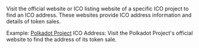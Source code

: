 Visit the official website or ICO listing website of a specific ICO project to find an ICO address. These websites provide ICO address information and details of token sales.

Example: [Polkadot Project](https://polkadot.network/) ICO Address: Visit the Polkadot Project's official website to find the address of its token sale.